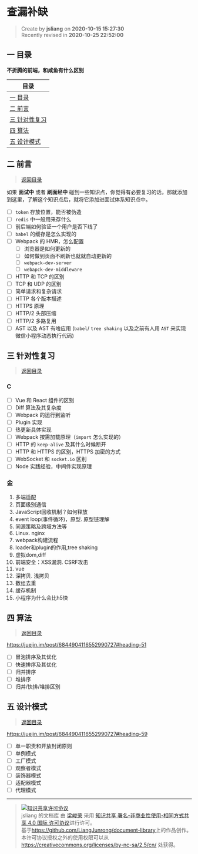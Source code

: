 查漏补缺
===

> Create by **jsliang** on **2020-10-15 15:27:30**  
> Recently revised in **2020-10-25 22:52:00**

<!-- 目录开始 -->
## <a name="chapter-one" id="chapter-one"></a>一 目录

**不折腾的前端，和咸鱼有什么区别**

| 目录 |
| --- |
| [一 目录](#chapter-one) |
| <a name="catalog-chapter-two" id="catalog-chapter-two"></a>[二 前言](#chapter-two) |
| <a name="catalog-chapter-three" id="catalog-chapter-three"></a>[三 针对性复习](#chapter-three) |
| <a name="catalog-chapter-four" id="catalog-chapter-four"></a>[四 算法](#chapter-four) |
| <a name="catalog-chapter-five" id="catalog-chapter-five"></a>[五 设计模式](#chapter-five) |
<!-- 目录结束 -->

## <a name="chapter-two" id="chapter-two"></a>二 前言

> [返回目录](#chapter-one)

如果 **面试中** 或者 **刷面经中** 碰到一些知识点，你觉得有必要复习的话，那就添加到这里，了解这个知识点后，就将它添加进面试体系知识点中。

* [ ] `token` 存放位置，能否被伪造
* [ ] `redis` 中一般用来存什么
* [ ] 前后端如何验证一个用户是否下线了
* [ ] `babel` 的缓存是怎么实现的
* [ ] Webpack 的 HMR，怎么配置
  * [ ] 浏览器是如何更新的
  * [ ] 如何做到页面不刷新也就就自动更新的
  * [ ] `webpack-dev-server`
  * [ ] `webapck-dev-middleware`
* [ ] HTTP 和 TCP 的区别
* [ ] TCP 和 UDP 的区别
* [ ] 简单请求和复杂请求
* [ ] HTTP 各个版本描述
* [ ] HTTPS 原理
* [ ] HTTP/2 头部压缩
* [ ] HTTP/2 多路复用
* [ ] AST 以及 AST 有啥应用 (`babel`/ `tree shaking` 以及之前有人用 `AST` 来实现 微信小程序动态执行代码) 

## <a name="chapter-three" id="chapter-three"></a>三 针对性复习

> [返回目录](#chapter-one)

### C

* [ ] Vue 和 React 组件的区别
* [ ] Diff 算法及其复杂度
* [ ] Webpack 的运行到监听
* [ ] Plugin 实现
* [ ] 热更新具体实现
* [ ] Webpack 按需加载原理（`import` 怎么实现的）
* [ ] HTTP 的 `keep-alive` 及其什么时候断开
* [ ] HTTP 和 HTTPS 的区别，HTTPS 加密的方式
* [ ] WebSocket 和 `socket.io` 区别
* [ ] Node 实践经验，中间件实现原理

### 金

1. 多端适配 
2. 页面级别通信 
3. JavaScript回收机制？如何释放 
4. event loop(事件循环)，原型. 原型链理解 
5. 同源策略及跨域方法等 
6. Linux. nginx 
7. webpack构建流程  
8. loader和plugin的作用,tree shaking 
9. 虚拟dom,diff 
10. 前端安全：XSS漏洞. CSRF攻击 
11. vue 
12. 深拷贝. 浅拷贝 
13. 数组去重 
14. 缓存机制 
15. 小程序为什么会比h5快 

## <a name="chapter-four" id="chapter-four"></a>四 算法

> [返回目录](#chapter-one)

https://juejin.im/post/6844904116552990727#heading-51

* [ ] 冒泡排序及其优化
* [ ] 快速排序及其优化
* [ ] 归并排序
* [ ] 堆排序
* [ ] 归并/快排/堆排区别

## <a name="chapter-five" id="chapter-five"></a>五 设计模式

> [返回目录](#chapter-one)

https://juejin.im/post/6844904116552990727#heading-59

* [ ] 单一职责和开放封闭原则
* [ ] 单例模式
* [ ] 工厂模式
* [ ] 观察者模式
* [ ] 装饰器模式
* [ ] 适配器模式
* [ ] 代理模式

---

> <a rel="license" href="http://creativecommons.org/licenses/by-nc-sa/4.0/"><img alt="知识共享许可协议" style="border-width:0" src="https://i.creativecommons.org/l/by-nc-sa/4.0/88x31.png" /></a><br /><span xmlns:dct="http://purl.org/dc/terms/" property="dct:title">jsliang 的文档库</span> 由 <a xmlns:cc="http://creativecommons.org/ns#" href="https://github.com/LiangJunrong/document-library" property="cc:attributionName" rel="cc:attributionURL">梁峻荣</a> 采用 <a rel="license" href="http://creativecommons.org/licenses/by-nc-sa/4.0/">知识共享 署名-非商业性使用-相同方式共享 4.0 国际 许可协议</a>进行许可。<br />基于<a xmlns:dct="http://purl.org/dc/terms/" href="https://github.com/LiangJunrong/document-library" rel="dct:source">https://github.com/LiangJunrong/document-library</a>上的作品创作。<br />本许可协议授权之外的使用权限可以从 <a xmlns:cc="http://creativecommons.org/ns#" href="https://creativecommons.org/licenses/by-nc-sa/2.5/cn/" rel="cc:morePermissions">https://creativecommons.org/licenses/by-nc-sa/2.5/cn/</a> 处获得。